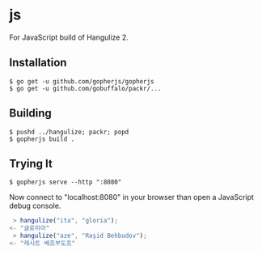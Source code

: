# js

For JavaScript build of Hangulize 2.

## Installation

```console
$ go get -u github.com/gopherjs/gopherjs
$ go get -u github.com/gobuffalo/packr/...
```

## Building

```console
$ pushd ../hangulize; packr; popd
$ gopherjs build .
```

## Trying It

```console
$ gopherjs serve --http ":8080"
```

Now connect to "localhost:8080" in your browser than open a JavaScript debug
console.

```js
 > hangulize("ita", "gloria");
<- "글로리아"
 > hangulize("aze", "Rəşid Behbudov");
<- "레시트 베흐부도프"
```
